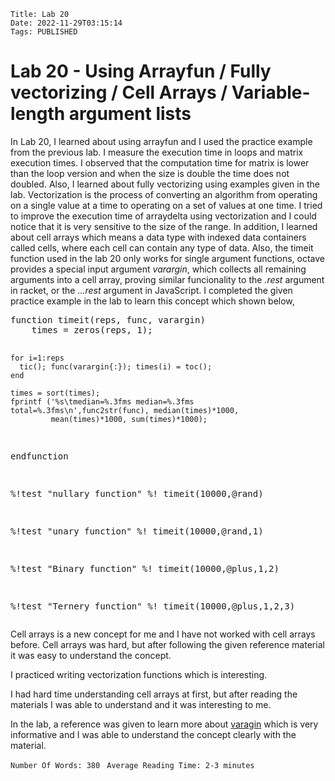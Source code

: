     Title: Lab 20
    Date: 2022-11-29T03:15:14
    Tags: PUBLISHED

Lab 20 - Using Arrayfun / Fully vectorizing / Cell Arrays / Variable-length argument lists
================================================================================================

<p>
In Lab 20, I learned about using arrayfun and I used the practice example from the previous lab. I measure the execution time in loops and matrix execution times. I observed that the computation time for matrix is lower than the loop version and when the size is double the time does not doubled. Also, I learned about fully vectorizing using examples given in the lab. Vectorization is the process of converting an algorithm from operating on a single value at a time to operating on a set of values at one time. I tried to improve the execution time of arraydelta using vectorization and I could notice that it is very sensitive to the size of the range. In addition, I learned about cell arrays which means a data type with indexed data containers called cells, where each cell can contain any type of data. Also, the timeit function used in the lab 20 only works for single argument functions, octave provides a special input argument <i>varargin</i>, which collects all remaining arguments into a cell array, proving similar funcionality to the <i>.rest</i> argument in racket, or the <i>...rest</i> argument in JavaScript. I completed the given practice example in the lab to learn this concept which shown below,
</p>
<pre>
function timeit(reps, func, varargin)
    times = zeros(reps, 1);

    for i=1:reps
      tic(); func(varargin{:}); times(i) = toc();
    end

    times = sort(times);
    fprintf ('%s\tmedian=%.3fms median=%.3fms total=%.3fms\n',func2str(func), median(times)*1000,
             mean(times)*1000, sum(times)*1000);
endfunction

%!test "nullary function"
%! timeit(10000,@rand)

%!test "unary function"
%! timeit(10000,@rand,1)

%!test "Binary function"
%! timeit(10000,@plus,1,2)

%!test "Ternery function"
%! timeit(10000,@plus,1,2,3)
</pre>
<p>
Cell arrays is a new concept for me and I have not worked with cell arrays before. Cell arrays was hard, but after following the given reference material it was easy to understand the concept.
</p>
<p>
I practiced writing vectorization functions which is interesting.
</p>
<p>
I had hard time understanding cell arrays at first, but after reading the materials I was able to understand and it was interesting to me.
</p>
<p>
In the lab, a reference was given to learn more about <a href="https://docs.octave.org/v4.0.3/Test-Functions.html">varagin</a> which is very informative and I was able to understand the concept clearly with the material.
</p>

```Number Of Words: 380 ```
```Average Reading Time: 2-3 minutes```
<!-- more -->

